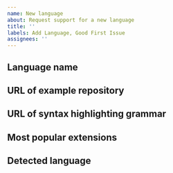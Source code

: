```yaml
---
name: New language
about: Request support for a new language
title: ''
labels: Add Language, Good First Issue
assignees: ''
---
```


<!--

👋 If you have the time and know-how, send us a pull-request: everybody is welcome to contribute!
Otherwise, fill out the following fields as best you can.

-->
## Language name


## URL of example repository


## URL of syntax highlighting grammar


## Most popular extensions

<!--

List the extensions commonly used by this language.

-->

## Detected language

<!--

What language are files for this language being identified as, if any?

-->
